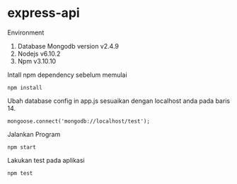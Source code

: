 # express-api


Environment
1. Database Mongodb version v2.4.9
2. Nodejs v6.10.2
3. Npm v3.10.10

Intall npm dependency sebelum memulai

    npm install

Ubah database config in app.js sesuaikan dengan localhost anda pada baris 14.

    mongoose.connect('mongodb://localhost/test');

Jalankan Program

    npm start

Lakukan test pada aplikasi

    npm test
